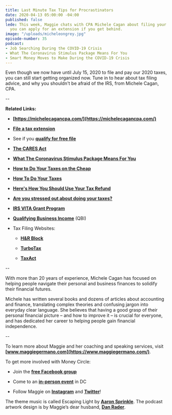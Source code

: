 ```yaml
---
title: Last Minute Tax Tips for Procrastinators
date: 2020-04-13 05:00:00 -04:00
published: false
lede: This week, Maggie chats with CPA Michele Cagan about filing your taxes and how
  you can apply for an extension if you get behind.
image: "/uploads/micheleongrey.jpg"
episode-number: 35
podcast:
- Job Searching During the COVID-19 Crisis
- What The Coronavirus Stimulus Package Means For You
- Smart Money Moves to Make During the COVID-19 Crisis
---
```


Even though we now have until July 15, 2020 to file and pay our 2020 taxes, you can still start getting organized now. Tune in to hear about tax filing advice, and why you shouldn't be afraid of the IRS, from Michele Cagan, CPA.

--

**Related Links:**

* **[https://michelecagancpa.com/](https://michelecagancpa.com/)**

* **[File a tax extension](https://www.irs.gov/pub/irs-pdf/f4868.pdf)**

* See if you **[qualify for free file](https://www.irs.gov/filing/free-file-do-your-federal-taxes-for-free)**

* **[The CARES Act](https://en.wikipedia.org/wiki/Coronavirus_Aid,_Relief,_and_Economic_Security_Act)**

* **[What The Coronavirus Stimulus Package Means For You](https://www.maggiegermano.com/blog/what-the-coronavirus-stimulus-package-means-for-you/)**

* **[How to Do Your Taxes on the Cheap](https://www.maggiegermano.com/blog/how-to-do-your-taxes-on-the-cheap/)**

* **[How To Do Your Taxes](https://www.maggiegermano.com/blog/how-to-do-your-taxes/)**

* **[Here's How You Should Use Your Tax Refund](https://www.maggiegermano.com/blog/heres-how-you-should-use-your-tax-refund/)**

* **[Are you stressed out about doing your taxes?](https://www.maggiegermano.com/blog/stressed-out-about-taxes/)**

* **[IRS VITA Grant Program](https://www.irs.gov/individuals/irs-vita-grant-program)**

* **[Qualifying Business Income](https://www.policygenius.com/taxes/qbi-deduction/)** (QBI)

* Tax Filing Websites:

  * **[H&R Block](https://www.hrblock.com/)**

  * **[TurboTax](https://turbotax.intuit.com/)**

  * **[TaxAct](https://www.taxact.com/)**

--

With more than 20 years of experience, Michele Cagan has focused on helping people navigate their personal and business finances to solidify their financial futures.

Michele has written several books and dozens of articles about accounting and finance, translating complex theories and confusing jargon into everyday clear language. She believes that having a good grasp of their personal financial picture – and how to improve it – is crucial for everyone, and has dedicated her career to helping people gain financial independence.

--

To learn more about Maggie and her coaching and speaking services, visit **[www.maggiegermano.com](https://www.maggiegermano.com/)**.

To get more involved with Money Circle:

* Join the **[free Facebook group](https://www.facebook.com/groups/MoneyCircleGroup)**

* Come to an **[in-person event](https://www.maggiegermano.com/moneycircle/)** in DC

* Follow Maggie on **[Instagram](https://dashboard.simplecast.com/episodes/www.instagram.com/maggiegermano)** and **[Twitter](https://dashboard.simplecast.com/episodes/www.twitter.com/maggiegermano)**!

The theme music is called Escaping Light by **[Aaron Sprinkle](http://aaronsprinklemusic.com/)**. The podcast artwork design is by Maggie’s dear husband, **[Dan Rader](https://danrdesign.com/)**.